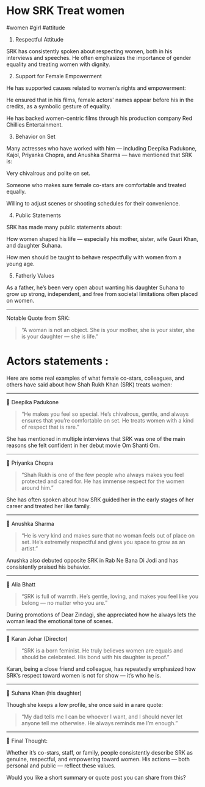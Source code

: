 # How SRK Treat women 
#women #girl #attitude

1. Respectful Attitude

SRK has consistently spoken about respecting women, both in his interviews and speeches. He often emphasizes the importance of gender equality and treating women with dignity.

2. Support for Female Empowerment

He has supported causes related to women’s rights and empowerment:

He ensured that in his films, female actors' names appear before his in the credits, as a symbolic gesture of equality.

He has backed women-centric films through his production company Red Chillies Entertainment.


3. Behavior on Set

Many actresses who have worked with him — including Deepika Padukone, Kajol, Priyanka Chopra, and Anushka Sharma — have mentioned that SRK is:

Very chivalrous and polite on set.

Someone who makes sure female co-stars are comfortable and treated equally.

Willing to adjust scenes or shooting schedules for their convenience.


4. Public Statements

SRK has made many public statements about:

How women shaped his life — especially his mother, sister, wife Gauri Khan, and daughter Suhana.

How men should be taught to behave respectfully with women from a young age.


5. Fatherly Values

As a father, he’s been very open about wanting his daughter Suhana to grow up strong, independent, and free from societal limitations often placed on women.


---

Notable Quote from SRK:

> “A woman is not an object. She is your mother, she is your sister, she is your daughter — she is life.”



# Actors statements :


Here are some real examples of what female co-stars, colleagues, and others have said about how Shah Rukh Khan (SRK) treats women:


---

🔸 Deepika Padukone

> “He makes you feel so special. He’s chivalrous, gentle, and always ensures that you’re comfortable on set. He treats women with a kind of respect that is rare.”



She has mentioned in multiple interviews that SRK was one of the main reasons she felt confident in her debut movie Om Shanti Om.


---

🔸 Priyanka Chopra

> “Shah Rukh is one of the few people who always makes you feel protected and cared for. He has immense respect for the women around him.”



She has often spoken about how SRK guided her in the early stages of her career and treated her like family.


---

🔸 Anushka Sharma

> “He is very kind and makes sure that no woman feels out of place on set. He’s extremely respectful and gives you space to grow as an artist.”



Anushka also debuted opposite SRK in Rab Ne Bana Di Jodi and has consistently praised his behavior.


---

🔸 Alia Bhatt

> “SRK is full of warmth. He’s gentle, loving, and makes you feel like you belong — no matter who you are.”



During promotions of Dear Zindagi, she appreciated how he always lets the woman lead the emotional tone of scenes.


---

🔸 Karan Johar (Director)

> “SRK is a born feminist. He truly believes women are equals and should be celebrated. His bond with his daughter is proof.”



Karan, being a close friend and colleague, has repeatedly emphasized how SRK’s respect toward women is not for show — it’s who he is.


---

🔸 Suhana Khan (his daughter)

Though she keeps a low profile, she once said in a rare quote:

> “My dad tells me I can be whoever I want, and I should never let anyone tell me otherwise. He always reminds me I’m enough.”




---

💬 Final Thought:

Whether it’s co-stars, staff, or family, people consistently describe SRK as genuine, respectful, and empowering toward women. His actions — both personal and public — reflect these values.

Would you like a short summary or quote post you can share from this?

